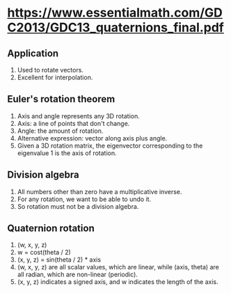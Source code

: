 # https://www.essentialmath.com/GDC2013/GDC13_quaternions_final.pdf

## Application

1. Used to rotate vectors.
2. Excellent for interpolation.

## Euler's rotation theorem

1. Axis and angle represents any 3D rotation.
2. Axis: a line of points that don't change.
3. Angle: the amount of rotation.
4. Alternative expression: vector along axis plus angle.
5. Given a 3D rotation matrix, the eigenvector corresponding to the eigenvalue 1 is the axis of rotation.

## Division algebra

1. All numbers other than zero have a multiplicative inverse.
2. For any rotation, we want to be able to undo it.
3. So rotation must not be a division algebra.

## Quaternion rotation

1. (w, x, y, z)
2. w = cost(theta / 2)
3. (x, y, z) = sin(theta / 2) * axis
4. (w, x, y, z) are all scalar values, which are linear, while (axis, theta) are all radian, which are non-linear (periodic).
5. (x, y, z) indicates a signed axis, and w indicates the length of the axis.


